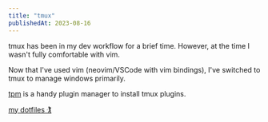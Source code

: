 ```yaml
---
title: "tmux"
publishedAt: 2023-08-16
---
```


tmux has been in my dev workflow for a brief time. However, at the time I wasn't fully comfortable with vim.

Now that I've used vim (neovim/VSCode with vim bindings), I've switched to tmux to manage windows primarily.

[tpm](https://github.com/tmux-plugins/tpm) is a handy plugin manager to install tmux plugins.

[my dotfiles 🏌](https://github.com/rajikaimal/dotfiles)
